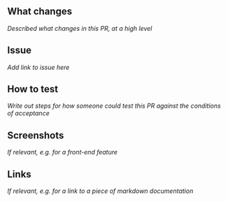 ## What changes

_Described what changes in this PR, at a high level_ 

## Issue

_Add link to issue here_

## How to test

_Write out steps for how someone could test this PR against the conditions of acceptance_ 

## Screenshots

_If relevant, e.g. for a front-end feature_

## Links

_If relevant, e.g. for a link to a piece of markdown documentation_ 
